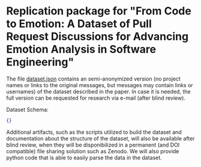 # Replication package for "From Code to Emotion: A Dataset of Pull Request Discussions for Advancing Emotion Analysis in Software Engineering"

The file [dataset.json](dataset.json) contains an semi-anonymized version (no project names or links to the original messages, but messages may contain links or usernames) of the dataset described in the paper. In case it is needed, the full version can be requested for research via e-mail (after blind review). 

Dataset Schema:

```json
{}
```

Additional artifacts, such as the scripts utilized to build the dataset and documentation about the structure of the dataset, will also be available after blind review, when they will be disponibilized in a permanent (and DOI compatible) file sharing solution such as Zenodo. We will also provide python code that is able to easily parse the data in the dataset.
